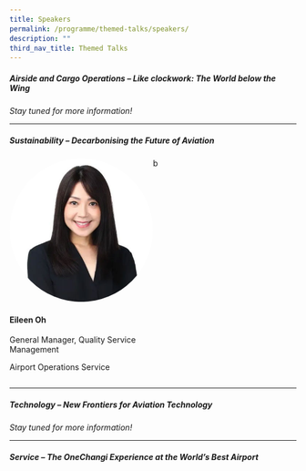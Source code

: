 ```yaml
---
title: Speakers
permalink: /programme/themed-talks/speakers/
description: ""
third_nav_title: Themed Talks
---
```

##### Airside and Cargo Operations –&nbsp;*Like clockwork: The World below the Wing*

*Stay tuned for more information!*
<hr>

##### Sustainability –&nbsp;*Decarbonising&nbsp;the Future of Aviation*
<div style="display:flex;">
	<div style="flex:1;">
		<img alt="Eileen Oh" src="/images/Speakers/eileen-oh.jpg" class="circle">
		<h4>Eileen Oh</h4>
		<p>General Manager, Quality Service Management</p>
		<p>Airport Operations Service</p>
	</div>
	<div style="flex:1;">b</div>
</div>

<hr>

##### Technology –&nbsp;*New Frontiers for Aviation Technology*
*Stay tuned for more information!*
<hr>

##### Service –&nbsp;*The&nbsp;OneChangi&nbsp;Experience at the World’s Best Airport*


<style>.circle{clip-path: circle();}</style>